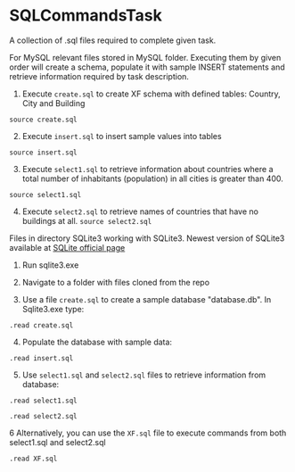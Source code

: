 # SQLCommandsTask
A collection of .sql files required to complete given task. 

For MySQL relevant files stored in MySQL folder. Executing them by given order will create a schema,
populate it with sample INSERT statements and retrieve information required by task description.

  1. Execute `create.sql` to create XF schema with defined tables: Country, City and Building
  
  `source create.sql`
  
  2. Execute `insert.sql` to insert sample values into tables
  
  `source insert.sql`
  
  3. Execute `select1.sql` to retrieve information about countries where a total number of inhabitants (population) in all cities is greater than 400.
  
  `source select1.sql`
  
  4. Execute `select2.sql` to retrieve names of countries that have no buildings at all.
  `source select2.sql`


Files in directory SQLite3 working with SQLite3. Newest version of SQLite3 available at [SQLite official page](https://www.sqlite.org/download.html)

  1. Run sqlite3.exe

  2. Navigate to a folder with files cloned from the repo

  3. Use a file `create.sql` to create a sample database "database.db". In Sqlite3.exe type:

  `.read create.sql`

  4. Populate the database with sample data:

  `.read insert.sql`

  5. Use `select1.sql` and `select2.sql` files to retrieve information from database:

  `.read select1.sql`
  
  `.read select2.sql`

  6 Alternatively, you can use the `XF.sql` file to execute commands from both select1.sql and select2.sql

  `.read XF.sql`